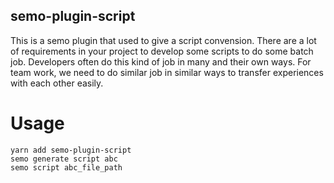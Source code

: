 ## semo-plugin-script

This is a semo plugin that used to give a script convension. There are a lot of requirements in your project to develop some scripts to do some batch job. Developers often do this kind of job in many and their own ways. For team work, we need to do similar job in similar ways to transfer experiences with each other easily.

# Usage

```
yarn add semo-plugin-script
semo generate script abc
semo script abc_file_path
```
